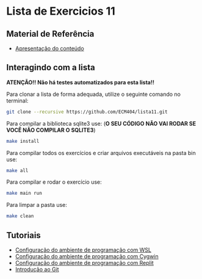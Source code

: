 # Lista de Exercicios 11

## Material de Referência

- [Apresentação do conteúdo](./Material_de_aula.pdf)

## Interagindo com a lista

**ATENÇÃO!! Não há testes automatizados para esta lista!!**

Para clonar a lista de forma adequada, utilize o seguinte comando no terminal:
```bash
git clone --recursive https://github.com/ECM404/lista11.git
```

Para compilar a biblioteca sqlite3 use:
(**O SEU CÓDIGO NÃO VAI RODAR SE VOCÊ NÃO COMPILAR O SQLITE3**)
```bash
make install
``` 

Para compilar todos os exercícios e criar arquivos executáveis na pasta bin use:
```bash
make all
```

Para compilar e rodar o exercício use:

```bash
make main run
```

Para limpar a pasta use:
```bash
make clean
```

## Tutoriais

- [Configuração do ambiente de programação com WSL](https://web.microsoftstream.com/video/3a587503-7230-42cf-8b31-4293e527bda1)
- [Configuração do ambiente de programação com Cygwin](https://web.microsoftstream.com/video/9bac2cb0-f5ec-4c68-887c-6cb21be561e8)
- [Configuração do ambiente de programação com Replit](https://web.microsoftstream.com/video/e51485ae-90e0-496a-b991-f2a26f376073)
- [Introdução ao Git](https://web.microsoftstream.com/video/28a14e97-a1e6-4411-a9e4-501f410295e3)

